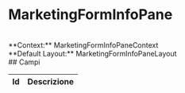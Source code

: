 # MarketingFormInfoPane

<br/>
**Context:** MarketingFormInfoPaneContext
<br/>
**Default Layout:** MarketingFormInfoPaneLayout



<br/>
## Campi

| Id | Descrizione | 
| --- | --- |
